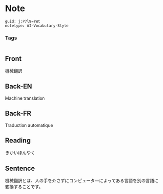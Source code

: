 # Note
```
guid: j:P7l9=rWt
notetype: AI-Vocabulary-Style
```

### Tags
```
```

## Front
機械翻訳

## Back-EN
Machine translation

## Back-FR
Traduction automatique

## Reading
きかいほんやく

## Sentence
機械翻訳とは、人の手を介さずにコンピュータ―によってある言語を別の言語に変換することです。
